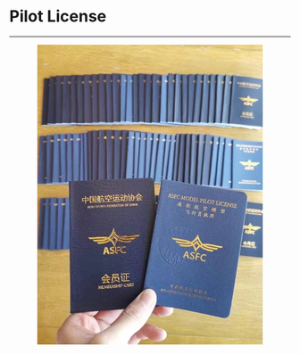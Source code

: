 # Pilot License

---

<p align="center">
  <img src="/img/pilot_license.jpeg" style="width:80%">
</p>
